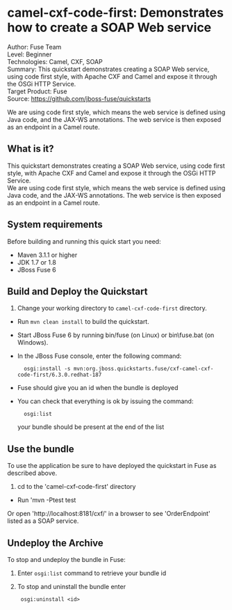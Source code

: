 camel-cxf-code-first: Demonstrates how to create a SOAP Web service
======================================================
Author: Fuse Team  
Level: Beginner  
Technologies: Camel, CXF, SOAP  
Summary: This quickstart demonstrates creating a SOAP Web service, using code first style, with Apache CXF and Camel and expose it through the OSGi HTTP Service.  
Target Product: Fuse  
Source: <https://github.com/jboss-fuse/quickstarts>  

We are using code first style, which means the web service is defined using Java code, and the JAX-WS annotations. The web service is then exposed as an endpoint in a Camel route.


What is it?
-----------

This quickstart demonstrates creating a SOAP Web service, using code first style, with Apache CXF and Camel and expose it through the OSGi HTTP Service.  
We are using code first style, which means the web service is defined using Java code, and the JAX-WS annotations. The web service is then exposed as an
endpoint in a Camel route.

System requirements
-------------------

Before building and running this quick start you need:

* Maven 3.1.1 or higher
* JDK 1.7 or 1.8
* JBoss Fuse 6


Build and Deploy the Quickstart
-------------------------

1. Change your working directory to `camel-cxf-code-first` directory.
* Run `mvn clean install` to build the quickstart.
* Start JBoss Fuse 6 by running bin/fuse (on Linux) or bin\fuse.bat (on Windows).
* In the JBoss Fuse console, enter the following command:

        osgi:install -s mvn:org.jboss.quickstarts.fuse/cxf-camel-cxf-code-first/6.3.0.redhat-187

* Fuse should give you an id when the bundle is deployed

* You can check that everything is ok by issuing  the command:

        osgi:list
   your bundle should be present at the end of the list


Use the bundle
---------------------

To use the application be sure to have deployed the quickstart in Fuse as described above. 

1. cd to the 'camel-cxf-code-first' directory
* Run 'mvn -Ptest test

Or open 'http://localhost:8181/cxf/' in a browser to see 'OrderEndpoint' listed as a SOAP service.

Undeploy the Archive
--------------------

To stop and undeploy the bundle in Fuse:

1. Enter `osgi:list` command to retrieve your bundle id
2. To stop and uninstall the bundle enter

        osgi:uninstall <id>
